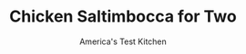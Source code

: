 ---
layout: ../../layouts/MarkdownPostLayout.astro
title: Chicken Saltimbocca for Two
author: America's Test Kitchen
pubDate: 2023-03-15
description: "The dish’s Italian name promises flavors that “jump in the mouth.” We didn’t want to jump through hoops to get there."
image_url: https://res.cloudinary.com/hksqkdlah/image/upload/ar_1:1,c_fill,dpr_2.0,f_auto,fl_lossy.progressive.strip_profile,g_faces:auto,q_auto:low,w_344/37282_sfs-chicken-saltimbocca-for-two-7
tags: ["Main Courses","Pork","Chicken","Weeknight","For Two","Cookbook Collection"]
calories: 1097
protein: 54
carbohydrates: 4
fats: 
fiber: 1
ingredients: ["2 (6- to 8-ounce), boneless, skinless chicken breasts, trimmed",", Salt and pepper","4 thin slices, prosciutto (2 ounces)","2 tablespoons, extra-virgin olive oil","4 large fresh, sage leaves plus 1 teaspoon minced","1 , garlic clove, sliced thin","1/2 cup, chicken broth","2 tablespoons, unsalted butter, cut into 2 pieces and chilled","2 teaspoons, lemon juice"]
serves: 2
time: "35 minutes"
instructions: ["Place chicken on plate and freeze until firm, about 15 minutes. Working with 1 breast at a time, starting on thick side, cut breasts in half horizontally. Using meat pounder, gently pound each cutlet to even 1/4-inch thickness between 2 sheets of plastic wrap.","Pat cutlets dry with paper towels and season lightly with salt and pepper. Place 1 prosciutto slice on top of each cutlet, pressing to adhere and folding ends of slice as needed to prevent overhang.","Heat oil in 12-inch nonstick skillet over medium-high heat until shimmering. Add sage leaves and cook until leaves begin to change color and become fragrant, 15 to 20 seconds. Using slotted spoon, transfer sage leaves to paper towel–lined plate.","Add cutlets to skillet, prosciutto side down, and cook until lightly browned, about 2 minutes. Flip cutlets and cook until second side is light golden brown and cutlets are cooked through, about 2 minutes. Transfer to platter and tent with aluminum foil.","Reduce heat to medium; add garlic and minced sage to now-empty skillet and cook until fragrant, about 30 seconds. Stir in broth and bring to simmer; cook until reduced by half, about 2 minutes. Reduce heat to low and whisk in butter, 1 piece at a time, until incorporated. Stir in lemon juice and season with salt and pepper to taste. Spoon sauce over chicken. Top each cutlet with 1 fried sage leaf. Serve."]
nutrition: ["921 mg Potassium","537 mg Phosphorus","65 mg Calcium","2 mg Iron","78 mg Magnesium","941 mg Sodium","2 mg Zinc","33 g Fat","21 mg Niacin (B3)","15 g Monounsaturated","3 g Polyunsaturated","3 mg Vitamin C","197 mg Cholesterol","11 g Saturated","1 g Fiber","30 µg Folate (food)","1 g Sugars","54 µg Vitamin K","225 g Water","4 g Carbs","30 µg Folate equivalent (total)","54 g Protein","3 mg Vitamin E","1 mg Vitamin B6","119 µg Vitamin A","548 kcal Energy","1097 calories"]
notes: "Freezing the chicken breasts for 15 minutes makes it easier to slice them into cutlets. Our favorite boneless, skinless chicken breasts are from Bell &amp; Evans."
---